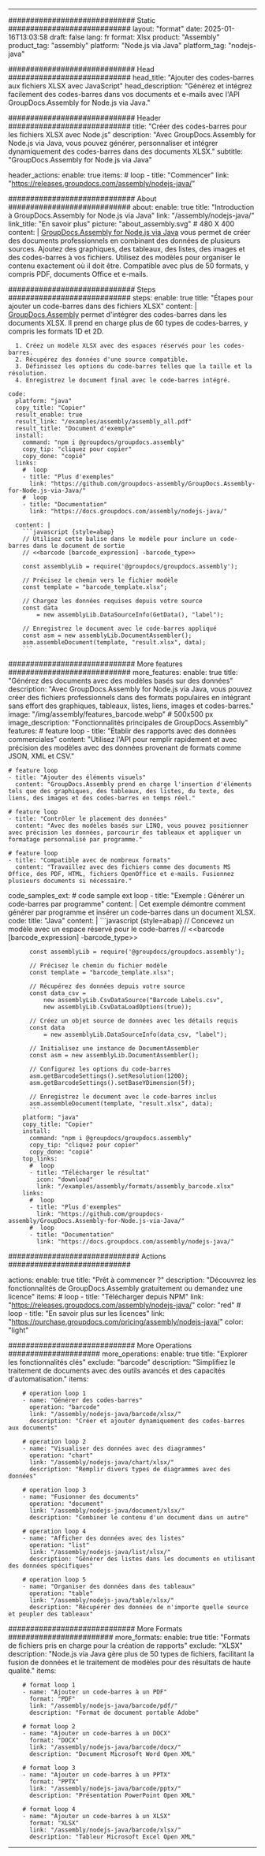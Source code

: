 



---
############################# Static ############################
layout: "format"
date:  2025-01-16T13:03:58
draft: false
lang: fr
format: Xlsx
product: "Assembly"
product_tag: "assembly"
platform: "Node.js via Java"
platform_tag: "nodejs-java"

############################# Head ############################
head_title: "Ajouter des codes-barres aux fichiers XLSX avec JavaScript"
head_description: "Générez et intégrez facilement des codes-barres dans vos documents et e-mails avec l'API GroupDocs.Assembly for Node.js via Java."

############################# Header ############################
title: "Créer des codes-barres pour les fichiers XLSX avec Node.js" 
description: "Avec GroupDocs.Assembly for Node.js via Java, vous pouvez générer, personnaliser et intégrer dynamiquement des codes-barres dans des documents XLSX."
subtitle: "GroupDocs.Assembly for Node.js via Java" 

header_actions:
  enable: true
  items:
    #  loop
    - title: "Commencer"
      link: "https://releases.groupdocs.com/assembly/nodejs-java/"
      
############################# About ############################
about:
    enable: true
    title: "Introduction à GroupDocs.Assembly for Node.js via Java"
    link: "/assembly/nodejs-java/"
    link_title: "En savoir plus"
    picture: "about_assembly.svg" # 480 X 400
    content: |
       [GroupDocs.Assembly for Node.js via Java](/assembly/nodejs-java/) vous permet de créer des documents professionnels en combinant des données de plusieurs sources. Ajoutez des graphiques, des tableaux, des listes, des images et des codes-barres à vos fichiers. Utilisez des modèles pour organiser le contenu exactement où il doit être. Compatible avec plus de 50 formats, y compris PDF, documents Office et e-mails.

############################# Steps ############################
steps:
    enable: true
    title: "Étapes pour ajouter un code-barres dans des fichiers XLSX"
    content: |
      [GroupDocs.Assembly](/assembly/nodejs-java/) permet d'intégrer des codes-barres dans les documents XLSX. Il prend en charge plus de 60 types de codes-barres, y compris les formats 1D et 2D.
      
      1. Créez un modèle XLSX avec des espaces réservés pour les codes-barres.
      2. Récupérez des données d'une source compatible.
      3. Définissez les options du code-barres telles que la taille et la résolution.
      4. Enregistrez le document final avec le code-barres intégré.
   
    code:
      platform: "java"
      copy_title: "Copier"
      result_enable: true
      result_link: "/examples/assembly/assembly_all.pdf"
      result_title: "Document d'exemple"
      install:
        command: "npm i @groupdocs/groupdocs.assembly"
        copy_tip: "cliquez pour copier"
        copy_done: "copié"
      links:
        #  loop
        - title: "Plus d'exemples"
          link: "https://github.com/groupdocs-assembly/GroupDocs.Assembly-for-Node.js-via-Java/"
        #  loop
        - title: "Documentation"
          link: "https://docs.groupdocs.com/assembly/nodejs-java/"
          
      content: |
        ```javascript {style=abap}
        // Utilisez cette balise dans le modèle pour inclure un code-barres dans le document de sortie
        // <<barcode [barcode_expression] -barcode_type>>
    
        const assemblyLib = require('@groupdocs/groupdocs.assembly');

        // Précisez le chemin vers le fichier modèle
        const template = "barcode_template.xlsx";

        // Chargez les données requises depuis votre source
        const data 
            = new assemblyLib.DataSourceInfo(GetData(), "label");

        // Enregistrez le document avec le code-barres appliqué
        const asm = new assemblyLib.DocumentAssembler();
        asm.assembleDocument(template, "result.xlsx", data);
        ```           

############################# More features ############################
more_features:
  enable: true
  title: "Générez des documents avec des modèles basés sur des données"
  description: "Avec GroupDocs.Assembly for Node.js via Java, vous pouvez créer des fichiers professionnels dans des formats populaires en intégrant sans effort des graphiques, tableaux, listes, liens, images et codes-barres."
  image: "/img/assembly/features_barcode.webp" # 500x500 px
  image_description: "Fonctionnalités principales de GroupDocs.Assembly"
  features:
    # feature loop
    - title: "Établir des rapports avec des données commerciales"
      content: "Utilisez l'API pour remplir rapidement et avec précision des modèles avec des données provenant de formats comme JSON, XML et CSV."

    # feature loop
    - title: "Ajouter des éléments visuels"
      content: "GroupDocs.Assembly prend en charge l'insertion d'éléments tels que des graphiques, des tableaux, des listes, du texte, des liens, des images et des codes-barres en temps réel."

    # feature loop
    - title: "Contrôler le placement des données"
      content: "Avec des modèles basés sur LINQ, vous pouvez positionner avec précision les données, parcourir des tableaux et appliquer un formatage personnalisé par programme."

    # feature loop
    - title: "Compatible avec de nombreux formats"
      content: "Travaillez avec des fichiers comme des documents MS Office, des PDF, HTML, fichiers OpenOffice et e-mails. Fusionnez plusieurs documents si nécessaire."
      
  code_samples_ext:
    # code sample ext loop
    - title: "Exemple : Générer un code-barres par programme"
      content: |
        Cet exemple démontre comment générer par programme et insérer un code-barres dans un document XLSX.
      code:
        title: "Java"
        content: |
          ```javascript {style=abap}
          // Concevez un modèle avec un espace réservé pour le code-barres
          // <<barcode [barcode_expression] -barcode_type>>
          
          const assemblyLib = require('@groupdocs/groupdocs.assembly');

          // Précisez le chemin du fichier modèle
          const template = "barcode_template.xlsx";

          // Récupérez des données depuis votre source
          const data_csv =
              new assemblyLib.CsvDataSource("Barcode Labels.csv", 
              new assemblyLib.CsvDataLoadOptions(true));

          // Créez un objet source de données avec les détails requis
          const data 
              = new assemblyLib.DataSourceInfo(data_csv, "label");

          // Initialisez une instance de DocumentAssembler
          const asm = new assemblyLib.DocumentAssembler();

          // Configurez les options du code-barres
          asm.getBarcodeSettings().setResolution(1200);
          asm.getBarcodeSettings().setBaseYDimension(5f);

          // Enregistrez le document avec le code-barres inclus
          asm.assembleDocument(template, "result.xlsx", data);
          ```
        platform: "java"
        copy_title: "Copier"
        install:
          command: "npm i @groupdocs/groupdocs.assembly"
          copy_tip: "cliquez pour copier"
          copy_done: "copié"
        top_links:
          #  loop
          - title: "Télécharger le résultat"
            icon: "download"
            link: "/examples/assembly/formats/assembly_barcode.xlsx"
        links:
          #  loop
          - title: "Plus d'exemples"
            link: "https://github.com/groupdocs-assembly/GroupDocs.Assembly-for-Node.js-via-Java/"
          #  loop
          - title: "Documentation"
            link: "https://docs.groupdocs.com/assembly/nodejs-java/"
            

            


############################## Actions ############################

actions:
  enable: true
  title: "Prêt à commencer ?"
  description: "Découvrez les fonctionnalités de GroupDocs.Assembly gratuitement ou demandez une licence"
  items:
    #  loop
    - title: "Télécharger depuis NPM"
      link: "https://releases.groupdocs.com/assembly/nodejs-java/"
      color: "red"
        #  loop
    - title: "En savoir plus sur les licences"
      link: "https://purchase.groupdocs.com/pricing/assembly/nodejs-java/"
      color: "light"


############################# More Operations #####################
more_operations:
    enable: true
    title: "Explorer les fonctionnalités clés"
    exclude: "barcode"
    description: "Simplifiez le traitement de documents avec des outils avancés et des capacités d'automatisation."
    items: 
          
        # operation loop 1
        - name: "Générer des codes-barres"
          operation: "barcode"
          link: "/assembly/nodejs-java/barcode/xlsx/"
          description: "Créer et ajouter dynamiquement des codes-barres aux documents"

        # operation loop 2
        - name: "Visualiser des données avec des diagrammes"
          operation: "chart"
          link: "/assembly/nodejs-java/chart/xlsx/"
          description: "Remplir divers types de diagrammes avec des données"

        # operation loop 3
        - name: "Fusionner des documents"
          operation: "document"
          link: "/assembly/nodejs-java/document/xlsx/"
          description: "Combiner le contenu d'un document dans un autre"

        # operation loop 4
        - name: "Afficher des données avec des listes"
          operation: "list"
          link: "/assembly/nodejs-java/list/xlsx/"
          description: "Générer des listes dans les documents en utilisant des données spécifiques"

        # operation loop 5
        - name: "Organiser des données dans des tableaux"
          operation: "table"
          link: "/assembly/nodejs-java/table/xlsx/"
          description: "Récupérer des données de n'importe quelle source et peupler des tableaux"
         
          
############################# More Formats ########################
more_formats:
    enable: true
    title: "Formats de fichiers pris en charge pour la création de rapports"
    exclude: "XLSX"
    description: "Node.js via Java gère plus de 50 types de fichiers, facilitant la fusion de données et le traitement de modèles pour des résultats de haute qualité."
    items: 
          
        # format loop 1
        - name: "Ajouter un code-barres à un PDF"
          format: "PDF"
          link: "/assembly/nodejs-java/barcode/pdf/"
          description: "Format de document portable Adobe"
          
        # format loop 2
        - name: "Ajouter un code-barres à un DOCX"
          format: "DOCX"
          link: "/assembly/nodejs-java/barcode/docx/"
          description: "Document Microsoft Word Open XML"
          
        # format loop 3
        - name: "Ajouter un code-barres à un PPTX"
          format: "PPTX"
          link: "/assembly/nodejs-java/barcode/pptx/"
          description: "Présentation PowerPoint Open XML"
          
        # format loop 4
        - name: "Ajouter un code-barres à un XLSX"
          format: "XLSX"
          link: "/assembly/nodejs-java/barcode/xlsx/"
          description: "Tableur Microsoft Excel Open XML"


          

---